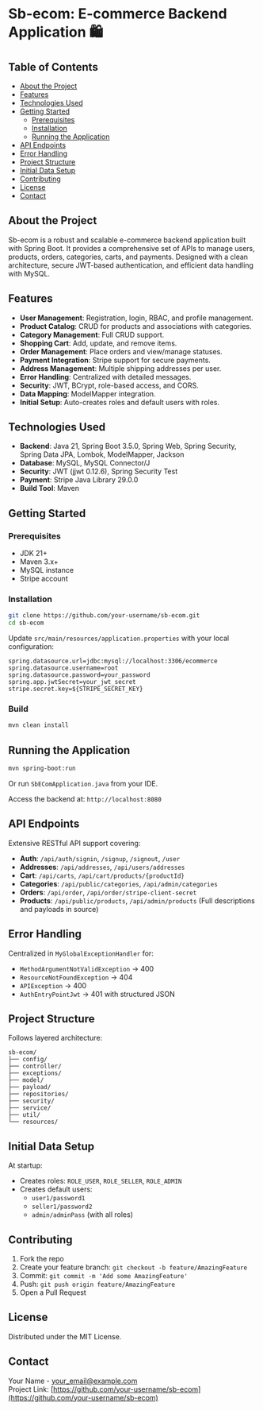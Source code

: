 
# Sb-ecom: E-commerce Backend Application 🛍️

## Table of Contents
- [About the Project](#about-the-project)
- [Features](#features)
- [Technologies Used](#technologies-used)
- [Getting Started](#getting-started)
  - [Prerequisites](#prerequisites)
  - [Installation](#installation)
  - [Running the Application](#running-the-application)
- [API Endpoints](#api-endpoints)
- [Error Handling](#error-handling)
- [Project Structure](#project-structure)
- [Initial Data Setup](#initial-data-setup)
- [Contributing](#contributing)
- [License](#license)
- [Contact](#contact)

## About the Project
Sb-ecom is a robust and scalable e-commerce backend application built with Spring Boot. It provides a comprehensive set of APIs to manage users, products, orders, categories, carts, and payments. Designed with a clean architecture, secure JWT-based authentication, and efficient data handling with MySQL.

## Features
- **User Management**: Registration, login, RBAC, and profile management.
- **Product Catalog**: CRUD for products and associations with categories.
- **Category Management**: Full CRUD support.
- **Shopping Cart**: Add, update, and remove items.
- **Order Management**: Place orders and view/manage statuses.
- **Payment Integration**: Stripe support for secure payments.
- **Address Management**: Multiple shipping addresses per user.
- **Error Handling**: Centralized with detailed messages.
- **Security**: JWT, BCrypt, role-based access, and CORS.
- **Data Mapping**: ModelMapper integration.
- **Initial Setup**: Auto-creates roles and default users with roles.

## Technologies Used
- **Backend**: Java 21, Spring Boot 3.5.0, Spring Web, Spring Security, Spring Data JPA, Lombok, ModelMapper, Jackson
- **Database**: MySQL, MySQL Connector/J
- **Security**: JWT (jjwt 0.12.6), Spring Security Test
- **Payment**: Stripe Java Library 29.0.0
- **Build Tool**: Maven

## Getting Started

### Prerequisites
- JDK 21+
- Maven 3.x+
- MySQL instance
- Stripe account

### Installation
```bash
git clone https://github.com/your-username/sb-ecom.git
cd sb-ecom
```

Update `src/main/resources/application.properties` with your local configuration:
```properties
spring.datasource.url=jdbc:mysql://localhost:3306/ecommerce
spring.datasource.username=root
spring.datasource.password=your_password
spring.app.jwtSecret=your_jwt_secret
stripe.secret.key=${STRIPE_SECRET_KEY}
```

### Build
```bash
mvn clean install
```

## Running the Application
```bash
mvn spring-boot:run
```

Or run `SbEComApplication.java` from your IDE.

Access the backend at: `http://localhost:8080`

## API Endpoints
Extensive RESTful API support covering:

- **Auth**: `/api/auth/signin`, `/signup`, `/signout`, `/user`
- **Addresses**: `/api/addresses`, `/api/users/addresses`
- **Cart**: `/api/carts`, `/api/cart/products/{productId}`
- **Categories**: `/api/public/categories`, `/api/admin/categories`
- **Orders**: `/api/order`, `/api/order/stripe-client-secret`
- **Products**: `/api/public/products`, `/api/admin/products`
(Full descriptions and payloads in source)

## Error Handling
Centralized in `MyGlobalExceptionHandler` for:
- `MethodArgumentNotValidException` → 400
- `ResourceNotFoundException` → 404
- `APIException` → 400
- `AuthEntryPointJwt` → 401 with structured JSON

## Project Structure
Follows layered architecture:
```
sb-ecom/
├── config/
├── controller/
├── exceptions/
├── model/
├── payload/
├── repositories/
├── security/
├── service/
├── util/
└── resources/
```

## Initial Data Setup
At startup:
- Creates roles: `ROLE_USER`, `ROLE_SELLER`, `ROLE_ADMIN`
- Creates default users: 
  - `user1/password1`
  - `seller1/password2`
  - `admin/adminPass` (with all roles)

## Contributing
1. Fork the repo
2. Create your feature branch: `git checkout -b feature/AmazingFeature`
3. Commit: `git commit -m 'Add some AmazingFeature'`
4. Push: `git push origin feature/AmazingFeature`
5. Open a Pull Request

## License
Distributed under the MIT License.

## Contact
Your Name - [your_email@example.com](mailto:your_email@example.com)  
Project Link: [https://github.com/your-username/sb-ecom](https://github.com/your-username/sb-ecom)
